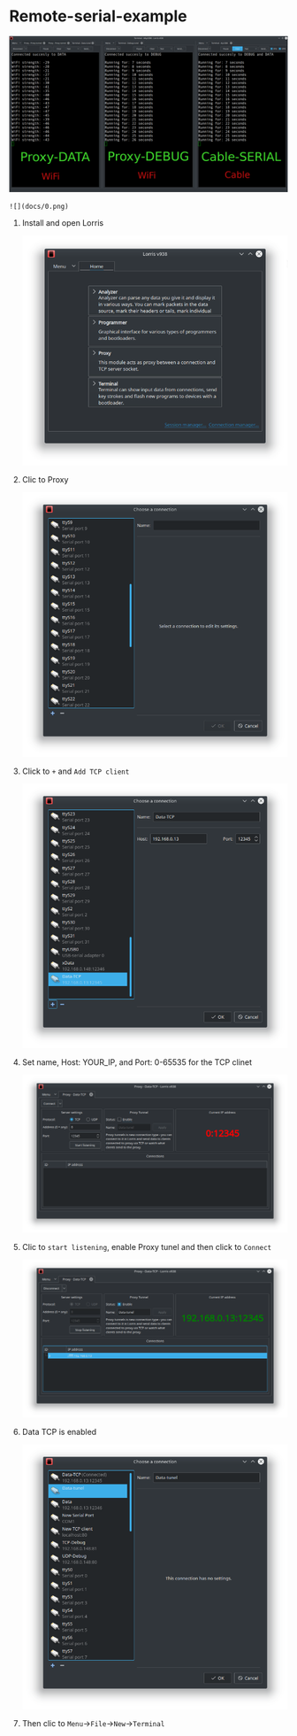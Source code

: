 # Remote-serial-example
![](docs/Terminal-text.png)

    ![](docs/0.png)
1. Install and open Lorris
  
   ![](docs/1.png)
2. Clic to Proxy
   
    ![](docs/2.png)
3. Click to `+` and `Add TCP client`

    ![](docs/3.png)
4. Set name, Host: YOUR_IP, and Port: 0-65535 for the TCP clinet

    ![](docs/4.png)
5. Clic to `start listening`, enable Proxy tunel and then click to `Connect`

    ![](docs/5.png)
6. Data TCP is enabled
    
    ![](docs/6.png)
7. Then clic to `Menu`->`File`->`New`->`Terminal`